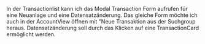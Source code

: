 In der Transactionlist kann ich das Modal Transaction Form aufrufen für eine Neuanlage und eine Datensatzänderung.
Das gleiche Form möchte ich auch in der AccountView öffnen mit "Neue Transaktion aus der Suchgroup heraus. Datensatzänderung soll durch das Klicken auf eine TransactionCard ermöglicht werden.
